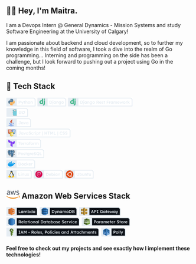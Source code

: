 ## 	:raising_hand_man: Hey, I'm Maitra.

I am a Devops Intern @ General Dynamics - Mission Systems and study Software Engineering at the University of Calgary!

I am passionate about backend and cloud development, so to further my knowledge in this field of software, I took a dive into the realm of Go programming... Interning and programming on the side has been a challenge, but I look forward to pushing out a project using Go in the coming months!

## :sandwich: Tech Stack

<img src="images/new_icons/Python.png" alt=""  height="25"> <img src="images/new_icons/Django.png" alt=""  height="25"> <img src="images/new_icons/DRF.png" alt=""  height="25"><br>
<img src="images/new_icons/GO.png" alt=""  height="25"><br>
<img src="images/new_icons/Java.png" alt=""  height="25"><br>
<img src="images/new_icons/JHC.png" alt=""  height="25"><br>
<img src="images/new_icons/Terraform.png" alt=""  height="25"><br>
<img src="images/new_icons/PostgreSQL.png" alt=""  height="25"><br>
<img src="images/new_icons/Docker.png" alt=""  height="25"><br>
<img src="images/new_icons/Linux.png" alt=""  height="25"> <img src="images/new_icons/Debian.png" alt=""  height="25"> <img src="images/new_icons/Ubuntu.png" alt=""  height="25">

## <img src="images/aws2.png" alt=""  height="22"> Amazon Web Services Stack

<img src="images/new_icons/Lambda.png" alt=""  height="25"> <img src="images/new_icons/DynamoDB.png" alt=""  height="25"> <img src="images/new_icons/APIgateway.png" alt=""  height="25"> <img src="images/new_icons/RDS.png" alt=""  height="25"> <img src="images/new_icons/Pstore.png" alt=""  height="25"> <img src="images/new_icons/IAM.png" alt=""  height="25"> <img src="images/new_icons/Polly.png" alt=""  height="25">

#### Feel free to check out my projects and see exactly how I implement these technologies!
